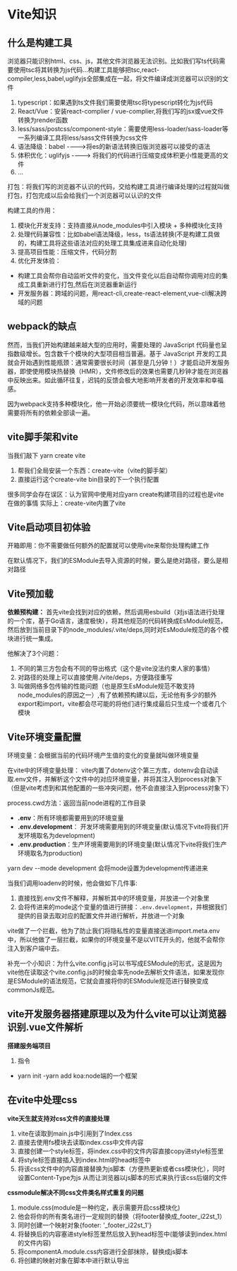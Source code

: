 # Vite知识

## 什么是构建工具

浏览器只能识别html、css、js，其他文件浏览器无法识别。比如我们写ts代码需要使用tsc将其转换为js代码...构建工具能够把tsc,react-compiler,less,babel,uglifyjs全部集成在一起，将文件编译成浏览器可以识别的文件

1. typescript：如果遇到ts文件我们需要使用tsc将typescript转化为js代码
2. React/Vue：安装react-complier / vue-complier,将我们写的jsx或vue文件转换为render函数
3. less/sass/postcss/component-style：需要使用less-loader/sass-loader等一系列编译工具将less/sass文件转换为css文件
4. 语法降级：babel ---->将es的新语法转换旧版浏览器可以接受的语法
5. 体积优化：uglifyjs ----> 将我们的代码进行压缩变成体积更小性能更高的文件
6. ...

打包：将我们写的浏览器不认识的代码，交给构建工具进行编译处理的过程就叫做打包，打包完成以后会给我们一个浏览器可以认识的文件

构建工具的作用：
1. 模块化开发支持：支持直接从node_modules中引入模块 + 多种模块化支持
2. 处理代码兼容性：比如babel语法降级，less，ts语法转换(不是构建工具做的，构建工具将这些语法对应的处理工具集成进来自动化处理)
3. 提高项目性能：压缩文件，代码分割
4. 优化开发体验：
- 构建工具会帮你自动监听文件的变化，当文件变化以后自动帮你调用对应的集成工具重新进行打包,然后在浏览器重新运行
- 开发服务器：跨域的问题，用react-cli,create-react-element,vue-cli解决跨域的问题

## webpack的缺点

然而，当我们开始构建越来越大型的应用时，需要处理的 JavaScript 代码量也呈指数级增长。包含数千个模块的大型项目相当普遍。基于 JavaScript 开发的工具就会开始遇到性能瓶颈：通常需要很长时间（甚至是几分钟！）才能启动开发服务器，即使使用模块热替换（HMR），文件修改后的效果也需要几秒钟才能在浏览器中反映出来。如此循环往复，迟钝的反馈会极大地影响开发者的开发效率和幸福感。

因为webpack支持多种模块化，他一开始必须要统一模块化代码，所以意味着他需要将所有的依赖全部读一遍。

## vite脚手架和vite
  
当我们敲下 yarn create vite
1. 帮我们全局安装一个东西：create-vite（vite的脚手架）
2. 直接运行这个create-vite bin目录的下一个执行配置

很多同学会存在误区：认为官网中使用对应yarn create构建项目的过程也是vite在做的事情
实际上：create-vite内置了vite

## Vite启动项目初体验

开箱即用：你不需要做任何额外的配置就可以使用vite来帮你处理构建工作

在默认情况下，我们的ESModule去导入资源的时候，要么是绝对路径，要么是相对路径

## Vite预加载

**依赖预构建：** 首先vite会找到对应的依赖，然后调用esbuild（对js语法进行处理的一个库，基于Go语言，速度极快），将其他规范的代码转换成EsModule规范，然后放到当前目录下的node_modules/.vite/deps,同时对EsModule规范的各个模块进行统一集成。

他解决了3个问题：
1. 不同的第三方包会有不同的导出格式（这个是vite没法约束人家的事情）
2. 对路径的处理上可以直接使用./vite/deps，方便路径重写
3. 叫做网络多包传输的性能问题（也是原生EsModule规范不敢支持node_modules的原因之一）,有了依赖预构建以后，无论他有多少的额外export和import，vite都会尽可能的将他们进行集成最后只生成一个或者几个模块

## Vite环境变量配置

环境变量：会根据当前的代码环境产生值的变化的变量就叫做环境变量

在vite中的环境变量处理：
vite内置了dotenv这个第三方库，dotenv会自动读取.env文件，并解析这个文件中的对应环境变量，并将其注入到process对象下（但是vite考虑到和其他配置的一些冲突问题，他不会直接注入到process对象下）

process.cwd方法：返回当前node进程的工作目录

- **.env**：所有环境都需要用到的环境变量
- **.env.development**： 开发环境需要用到的环境变量(默认情况下vite将我们开发环境取名为development)
- **.env.production**：生产环境需要用到的环境变量(默认情况下vite将我们生产环境取名为production)

yarn dev --mode development 会将mode设置为development传递进来

当我们调用loadenv的时候，他会做如下几件事:
1. 直接找到.env文件不解释，并解析其中的环境变量，并放进一个对象里
2. 会将传进来的mode这个变量的值进行拼接：```.env.development```，并根据我们提供的目录去取对应的配置文件并进行解析，并放进一个对象

vite做了一个拦截，他为了防止我们将隐私性的变量直接送进import.meta.env中，所以他做了一层拦截，如果你的环境变量不是以VITE开头的，他就不会帮你注入到客户端中去。

补充一个小知识：为什么vite.config.js可以书写成ESModule的形式，这是因为vite他在读取这个vite.config.js的时候会率先node去解析文件语法，如果发现你是ESModule的语法规范，它就会直接将你的ESModule规范进行替换变成commonJs规范。

## vite开发服务器搭建原理以及为什么vite可以让浏览器识别.vue文件解析

**搭建服务端项目**
1. 指令
 - yarn init
 -yarn add koa:node端的一个框架   

## 在vite中处理css
**vite天生就支持对css文件的直接处理**
1. vite在读取到main.js中引用到了Index.css
2. 直接去使用fs模块去读取index.css中文件内容
3. 直接创建一个style标签，将index.css中的文件内容直接copy进style标签里
4. 将style标签直接插入到index.html的head标签中
5. 将该css文件中的内容直接替换为js脚本（方便热更新或者css模块化），同时设置Content-Type为js 从而让浏览器以js脚本的形式来执行该css后缀的文件 

**cssmodule解决不同css文件类名样式重复的问题**
1. module.css(module是一种约定，表示需要开启css模块化)
2. 他会将你的所有类名进行一定规则的替换（将footer替换成_footer_i22st_1）
3. 同时创建一个映射对象{footer: '_footer_i22st_1'}
4. 将替换后的内容塞进style标签里然后放入到head标签中(能够读到index.html的文件内容)
5. 将componentA.module.css内容进行全部抹除，替换成js脚本
6. 将创建的映射对象在脚本中进行默认导出